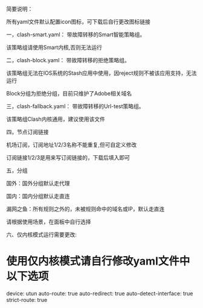 简要说明：

所有yaml文件默认配置icon图标，可下载后自行更改图标链接

一，clash-smart.yaml： 带故障转移的Smart智能策略组。

该策略组请使用Smart内核,否则无法运行

二，clash-block.yaml： 带故障转移的拒绝策略组。

该策略组无法在IOS系统的Stash应用中使用，因reject规则不被该应用支持，无法运行

Block分组为拒绝分组，目前只维护了Adobe相关域名

三，clash-fallback.yaml： 带故障转移的Url-test策略组。

该策略组Clash内核通用，建议使用该文件

四，节点订阅链接

机场订阅，订阅地址1/2/3名称不能重复,但可自定义修改

订阅链接1/2/3是用来写订阅链接的，下载后填入即可

五，分组

国外：国外分组默认走代理

国内：国内分组默认走直连

漏网之鱼：所有规则之外的，未被规则命中的域名或IP，默认走直连

请根据使用场景，在面板中自行选择

六、仅内核模式运行需要更改:

# 使用仅内核模式请自行修改yaml文件中以下选项

device: utun
auto-route: true
auto-redirect: true
auto-detect-interface: true
strict-route: true
